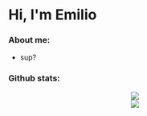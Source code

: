 # Hi, I'm Emilio

### About me:
- sup?

### Github stats:
<div align="center">
  <img src="https://github-readme-stats.vercel.app/api?username=sekremarik&show_icons=true&theme=gruvbox" alt"Stats">
</div>
<div align="center">
  <img src="https://github-readme-stats.vercel.app/api/top-langs/?username=sekremarik&layout=compact&theme=gruvbox" alt"Languages">
</div>
